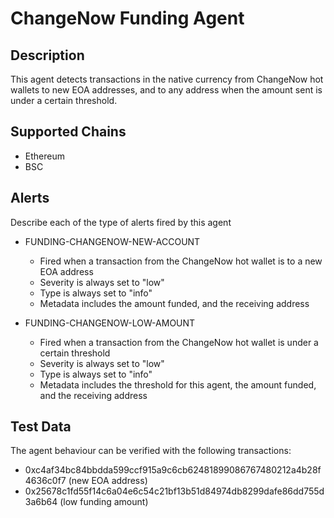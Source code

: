 # ChangeNow Funding Agent

## Description

This agent detects transactions in the native currency from ChangeNow hot wallets to new EOA addresses, and to any address when the amount sent is under a certain threshold.

## Supported Chains

- Ethereum
- BSC

## Alerts

Describe each of the type of alerts fired by this agent

- FUNDING-CHANGENOW-NEW-ACCOUNT
  - Fired when a transaction from the ChangeNow hot wallet is to a new EOA address
  - Severity is always set to "low"
  - Type is always set to "info"
  - Metadata includes the amount funded, and the receiving address

- FUNDING-CHANGENOW-LOW-AMOUNT
  - Fired when a transaction from the ChangeNow hot wallet is under a certain threshold
  - Severity is always set to "low"
  - Type is always set to "info"
  - Metadata includes the threshold for this agent, the amount funded, and the receiving address

## Test Data

The agent behaviour can be verified with the following transactions:

- 0xc4af34bc84bbdda599ccf915a9c6cb62481899086767480212a4b28f4636c0f7 (new EOA address)
- 0x25678c1fd55f14c6a04e6c54c21bf13b51d84974db8299dafe86dd755d3a6b64 (low funding amount)

